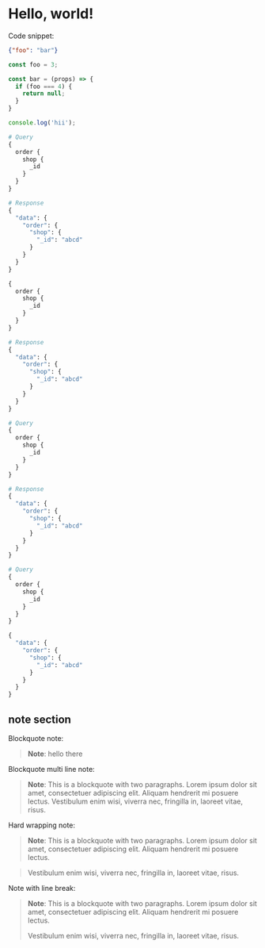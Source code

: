 # Hello, world!

Code snippet:

```json title=foo.json
{"foo": "bar"}
```

```js title=foo-bar.js
const foo = 3;

const bar = (props) => {
  if (foo === 4) {
    return null;
  }
}

console.log('hii');
```

```graphql title=query.gql
# Query
{
  order {
    shop {
      _id
    }
  }
}
```

```graphql title=query.gql
# Response
{
  "data": {
    "order": {
      "shop": {
        "_id": "abcd"
      }
    }
  }
}
```

```graphql title=query.gql
{
  order {
    shop {
      _id
    }
  }
}

# Response
{
  "data": {
    "order": {
      "shop": {
        "_id": "abcd"
      }
    }
  }
}
```

```graphql title=query.gql
# Query
{
  order {
    shop {
      _id
    }
  }
}

# Response
{
  "data": {
    "order": {
      "shop": {
        "_id": "abcd"
      }
    }
  }
}
```

```graphql title=query.gql
# Query
{
  order {
    shop {
      _id
    }
  }
}

{
  "data": {
    "order": {
      "shop": {
        "_id": "abcd"
      }
    }
  }
}
```

## note section

Blockquote note:

> **Note**: hello there

Blockquote multi line note:

> **Note**: This is a blockquote with two paragraphs. Lorem ipsum dolor sit amet,
> consectetuer adipiscing elit. Aliquam hendrerit mi posuere lectus.
> Vestibulum enim wisi, viverra nec, fringilla in, laoreet vitae, risus.

Hard wrapping note:

> **Note**: This is a blockquote with two paragraphs. Lorem ipsum dolor sit amet,
> consectetuer adipiscing elit. Aliquam hendrerit mi posuere lectus.

> Vestibulum enim wisi, viverra nec, fringilla in, laoreet vitae, risus.

Note with line break:

> **Note**: This is a blockquote with two paragraphs. Lorem ipsum dolor sit amet,
> consectetuer adipiscing elit. Aliquam hendrerit mi posuere lectus.
>
> Vestibulum enim wisi, viverra nec, fringilla in, laoreet vitae, risus.
